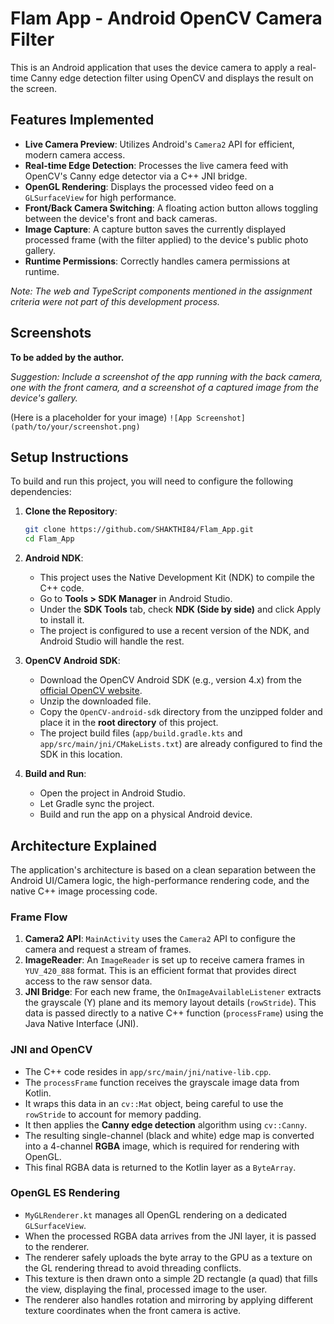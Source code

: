 # Flam App - Android OpenCV Camera Filter

This is an Android application that uses the device camera to apply a real-time Canny edge detection filter using OpenCV and displays the result on the screen.

## Features Implemented

*   **Live Camera Preview**: Utilizes Android's `Camera2` API for efficient, modern camera access.
*   **Real-time Edge Detection**: Processes the live camera feed with OpenCV's Canny edge detector via a C++ JNI bridge.
*   **OpenGL Rendering**: Displays the processed video feed on a `GLSurfaceView` for high performance.
*   **Front/Back Camera Switching**: A floating action button allows toggling between the device's front and back cameras.
*   **Image Capture**: A capture button saves the currently displayed processed frame (with the filter applied) to the device's public photo gallery.
*   **Runtime Permissions**: Correctly handles camera permissions at runtime.

*Note: The web and TypeScript components mentioned in the assignment criteria were not part of this development process.*

## Screenshots

**To be added by the author.**

*Suggestion: Include a screenshot of the app running with the back camera, one with the front camera, and a screenshot of a captured image from the device's gallery.*

(Here is a placeholder for your image)
`![App Screenshot](path/to/your/screenshot.png)`

## Setup Instructions

To build and run this project, you will need to configure the following dependencies:

1.  **Clone the Repository**:
    ```sh
    git clone https://github.com/SHAKTHI84/Flam_App.git
    cd Flam_App
    ```

2.  **Android NDK**:
    *   This project uses the Native Development Kit (NDK) to compile the C++ code.
    *   Go to **Tools > SDK Manager** in Android Studio.
    *   Under the **SDK Tools** tab, check **NDK (Side by side)** and click Apply to install it.
    *   The project is configured to use a recent version of the NDK, and Android Studio will handle the rest.

3.  **OpenCV Android SDK**:
    *   Download the OpenCV Android SDK (e.g., version 4.x) from the [official OpenCV website](https://opencv.org/releases/).
    *   Unzip the downloaded file.
    *   Copy the `OpenCV-android-sdk` directory from the unzipped folder and place it in the **root directory** of this project.
    *   The project build files (`app/build.gradle.kts` and `app/src/main/jni/CMakeLists.txt`) are already configured to find the SDK in this location.

4.  **Build and Run**:
    *   Open the project in Android Studio.
    *   Let Gradle sync the project.
    *   Build and run the app on a physical Android device.

## Architecture Explained

The application's architecture is based on a clean separation between the Android UI/Camera logic, the high-performance rendering code, and the native C++ image processing code.

### Frame Flow

1.  **Camera2 API**: `MainActivity` uses the `Camera2` API to configure the camera and request a stream of frames.
2.  **ImageReader**: An `ImageReader` is set up to receive camera frames in `YUV_420_888` format. This is an efficient format that provides direct access to the raw sensor data.
3.  **JNI Bridge**: For each new frame, the `OnImageAvailableListener` extracts the grayscale (Y) plane and its memory layout details (`rowStride`). This data is passed directly to a native C++ function (`processFrame`) using the Java Native Interface (JNI).

### JNI and OpenCV

*   The C++ code resides in `app/src/main/jni/native-lib.cpp`.
*   The `processFrame` function receives the grayscale image data from Kotlin.
*   It wraps this data in an `cv::Mat` object, being careful to use the `rowStride` to account for memory padding.
*   It then applies the **Canny edge detection** algorithm using `cv::Canny`.
*   The resulting single-channel (black and white) edge map is converted into a 4-channel **RGBA** image, which is required for rendering with OpenGL.
*   This final RGBA data is returned to the Kotlin layer as a `ByteArray`.

### OpenGL ES Rendering

*   `MyGLRenderer.kt` manages all OpenGL rendering on a dedicated `GLSurfaceView`.
*   When the processed RGBA data arrives from the JNI layer, it is passed to the renderer.
*   The renderer safely uploads the byte array to the GPU as a texture on the GL rendering thread to avoid threading conflicts.
*   This texture is then drawn onto a simple 2D rectangle (a quad) that fills the view, displaying the final, processed image to the user.
*   The renderer also handles rotation and mirroring by applying different texture coordinates when the front camera is active.
